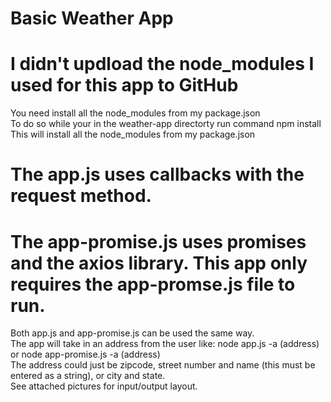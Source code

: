 # Basic Weather App

# I didn't updload the node_modules I used for this app to GitHub
You need install all the node_modules from my package.json <br />
To do so while your in the weather-app directorty run command npm install <br />
This will install all the node_modules from my package.json
<br />

# The app.js uses callbacks with the request method.
# The app-promise.js uses promises and the axios library. This app only requires the app-promse.js file to run.<br />

Both app.js and app-promise.js can be used the same way. <br />
The app will take in an address from the user like: node app.js -a (address)  or node app-promise.js -a (address)<br />
The address could just be zipcode, street number and name (this must be entered as a string), or city and state. <br />
See attached pictures for input/output layout.



